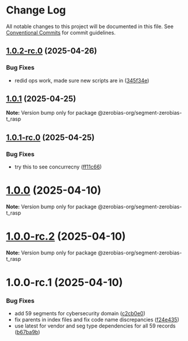 # Change Log

All notable changes to this project will be documented in this file.
See [Conventional Commits](https://conventionalcommits.org) for commit guidelines.

## [1.0.2-rc.0](https://github.com/zerobias-org/segment/compare/@zerobias-org/segment-zerobias-t_rasp@1.0.1...@zerobias-org/segment-zerobias-t_rasp@1.0.2-rc.0) (2025-04-26)


### Bug Fixes

* redid ops work, made sure new scripts are in ([345f34e](https://github.com/zerobias-org/segment/commit/345f34ec926029dc141943b3e321676adb4a2888))





## [1.0.1](https://github.com/zerobias-org/segment/compare/@zerobias-org/segment-zerobias-t_rasp@1.0.1-rc.0...@zerobias-org/segment-zerobias-t_rasp@1.0.1) (2025-04-25)

**Note:** Version bump only for package @zerobias-org/segment-zerobias-t_rasp





## [1.0.1-rc.0](https://github.com/zerobias-org/segment/compare/@zerobias-org/segment-zerobias-t_rasp@1.0.0...@zerobias-org/segment-zerobias-t_rasp@1.0.1-rc.0) (2025-04-25)


### Bug Fixes

* try this to see concurrecny ([ff11c66](https://github.com/zerobias-org/segment/commit/ff11c66d67cb9f185098fd640d4139178d29ae22))





# [1.0.0](https://github.com/zerobias-org/segment/compare/@zerobias-org/segment-zerobias-t_rasp@1.0.0-rc.2...@zerobias-org/segment-zerobias-t_rasp@1.0.0) (2025-04-10)

**Note:** Version bump only for package @zerobias-org/segment-zerobias-t_rasp





# [1.0.0-rc.2](https://github.com/zerobias-org/segment/compare/@zerobias-org/segment-zerobias-t_rasp@1.0.0-rc.1...@zerobias-org/segment-zerobias-t_rasp@1.0.0-rc.2) (2025-04-10)

**Note:** Version bump only for package @zerobias-org/segment-zerobias-t_rasp





# 1.0.0-rc.1 (2025-04-10)


### Bug Fixes

* add 59 segments for cybersecurity domain ([c2cb0e0](https://github.com/zerobias-org/segment/commit/c2cb0e0c1f1eabb51d7f5a6ae6db98c1516fcdbe))
* fix parents in index files and fix code name discrepancies ([f24e435](https://github.com/zerobias-org/segment/commit/f24e4352453caaa05074cc6bb66ee8ed21a4f11d))
* use latest for vendor and seg type dependencies for all 59 records ([b67ba9b](https://github.com/zerobias-org/segment/commit/b67ba9bed7a90fad3b084161ebc603b5b35214b8))

